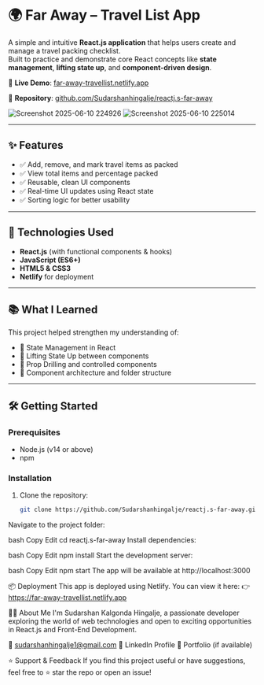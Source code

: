 # 🌍 Far Away – Travel List App

A simple and intuitive **React.js application** that helps users create and manage a travel packing checklist.  
Built to practice and demonstrate core React concepts like **state management**, **lifting state up**, and **component-driven design**.

🔗 **Live Demo**: [far-away-travellist.netlify.app](https://far-away-travellist.netlify.app)

📁 **Repository**: [github.com/Sudarshanhingalje/reactj.s-far-away](https://github.com/Sudarshanhingalje/reactj.s-far-away)

![Screenshot 2025-06-10 224926](https://github.com/user-attachments/assets/c6eabd6e-777c-452b-af1d-b25256a971c1)
![Screenshot 2025-06-10 225014](https://github.com/user-attachments/assets/c0231672-528a-40b4-9995-736a9505248b)

---

## ✨ Features

- ✅ Add, remove, and mark travel items as packed
- ✅ View total items and percentage packed
- ✅ Reusable, clean UI components
- ✅ Real-time UI updates using React state
- ✅ Sorting logic for better usability

---

## 🚀 Technologies Used

- **React.js** (with functional components & hooks)
- **JavaScript (ES6+)**
- **HTML5 & CSS3**
- **Netlify** for deployment

---

## 📚 What I Learned

This project helped strengthen my understanding of:
- 🔹 State Management in React
- 🔹 Lifting State Up between components
- 🔹 Prop Drilling and controlled components
- 🔹 Component architecture and folder structure

---

## 🛠️ Getting Started

### Prerequisites
- Node.js (v14 or above)
- npm

### Installation
1. Clone the repository:
   ```bash
   git clone https://github.com/Sudarshanhingalje/reactj.s-far-away.git
Navigate to the project folder:

bash
Copy
Edit
cd reactj.s-far-away
Install dependencies:

bash
Copy
Edit
npm install
Start the development server:

bash
Copy
Edit
npm start
The app will be available at http://localhost:3000

📦 Deployment
This app is deployed using Netlify. You can view it here:
👉 https://far-away-travellist.netlify.app

🙋‍♂️ About Me
I'm Sudarshan Kalgonda Hingalje, a passionate developer exploring the world of web technologies and open to exciting opportunities in React.js and Front-End Development.

📧 sudarshanhingalje1@gmail.com
🔗 LinkedIn Profile
📂 Portfolio (if available)

⭐ Support & Feedback
If you find this project useful or have suggestions, feel free to ⭐ star the repo or open an issue!
